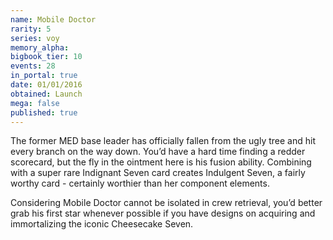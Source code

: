 ```yaml
---
name: Mobile Doctor
rarity: 5
series: voy
memory_alpha:
bigbook_tier: 10
events: 28
in_portal: true
date: 01/01/2016
obtained: Launch
mega: false
published: true
---
```


The former MED base leader has officially fallen from the ugly tree and hit every branch on the way down. You’d have a hard time finding a redder scorecard, but the fly in the ointment here is his fusion ability. Combining with a super rare Indignant Seven card creates Indulgent Seven, a fairly worthy card - certainly worthier than her component elements. 

Considering Mobile Doctor cannot be isolated in crew retrieval, you’d better grab his first star whenever possible if you have designs on acquiring and immortalizing the iconic Cheesecake Seven.
